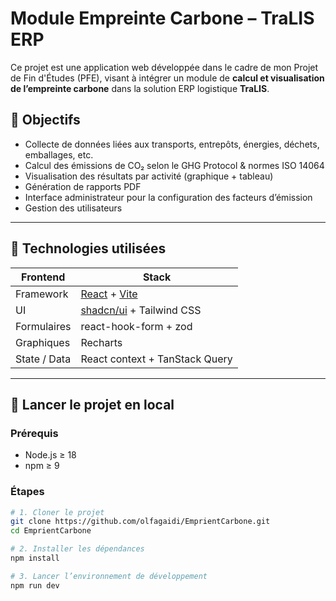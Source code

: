 # Module Empreinte Carbone – TraLIS ERP

Ce projet est une application web développée dans le cadre de mon Projet de Fin d'Études (PFE), visant à intégrer un module de **calcul et visualisation de l’empreinte carbone** dans la solution ERP logistique **TraLIS**.

## 🎯 Objectifs

- Collecte de données liées aux transports, entrepôts, énergies, déchets, emballages, etc.
- Calcul des émissions de CO₂ selon le GHG Protocol & normes ISO 14064
- Visualisation des résultats par activité (graphique + tableau)
- Génération de rapports PDF
- Interface administrateur pour la configuration des facteurs d’émission
- Gestion des utilisateurs

---

## 🔧 Technologies utilisées

| Frontend          | Stack                            |
|------------------|----------------------------------|
| Framework         | [React](https://reactjs.org/) + [Vite](https://vitejs.dev) |
| UI                | [shadcn/ui](https://ui.shadcn.com) + Tailwind CSS |
| Formulaires       | react-hook-form + zod |
| Graphiques        | Recharts |
| State / Data      | React context + TanStack Query |

---

## 🚀 Lancer le projet en local

### Prérequis

- Node.js ≥ 18
- npm ≥ 9

### Étapes

```bash
# 1. Cloner le projet
git clone https://github.com/olfagaidi/EmprientCarbone.git
cd EmprientCarbone

# 2. Installer les dépendances
npm install

# 3. Lancer l’environnement de développement
npm run dev
